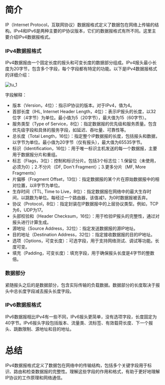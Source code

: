 # 简介

IP（Internet Protocol，互联网协议）数据报格式定义了数据包在网络上传输的结构。IPv4和IPv6是两种主要的IP协议版本，它们的数据报格式有所不同。这里主要介绍IPv4数据报格式。

### IPv4数据报格式

IPv4数据报由一个固定长度的报头和可变长度的数据部分组成。IPv4报头最小长度为20字节，包含多个字段，每个字段都有特定的功能。以下是IPv4数据报格式的详细介绍：

![tu_1](https://github.com/liliangCS/InternetProtocol/edit/main/weblog/image/tu_1.png)

字段解释：
- 版本（Version，4位）：指示IP协议的版本。对于IPv4，值为4。
- 首部长度（IHL, Internet Header Length，4位）：表示IP报头的长度，以32位字（4字节）为单位。最小值为5（20字节），最大值为15（60字节）。
- 服务类型（Type of Service，8位）：指定数据报的优先级和服务质量。包含优先级字段和具体的服务字段，如延迟、吞吐量、可靠性等。
- 总长度（Total Length，16位）：指定整个IP数据报的长度，包括报头和数据，以字节为单位。最小值为20字节（仅有报头），最大值为65535字节。
- 标识（Identification，16位）：用于唯一标识主机发送的每一个数据报，主要用于数据报分片和重组。
- 标志（Flags，3位）：控制和标识分片。包括3个标志位：1.保留位（未使用，必须为0）；2.不分片（DF, Don't Fragment）；3.更多分片（MF, More Fragments）
- 片偏移（Fragment Offset，13位）：指定数据报的某个片在原始数据报中的相对位置，以8字节为单位。
- 生存时间（TTL, Time to Live，8位）：指定数据报在网络中的最大生存时间，以跳数为单位。每经过一个路由器，该值减1，为0时数据报被丢弃。
- 协议（Protocol，8位）：指定封装在IP数据报中的上层协议类型。例如，TCP为6，UDP为17。
- 头部校验和（Header Checksum，16位）：用于检验IP报头的完整性，通过对报头进行计算生成。
- 源地址（Source Address，32位）：指定发送数据报的源IP地址。
- 目的地址（Destination Address，32位）：指定接收数据报的目的IP地址。
- 选项（Options，可变长度）：可选字段，用于支持网络测试、调试等功能。长度可变。
- 填充（Padding，可变长度）：填充字段，用于确保报头长度是4字节的整数倍。

### 数据部分

紧随报头之后的是数据部分，包含实际传输的负载数据。数据部分的长度取决于报头中总长度字段减去报头长度字段。

### IPv6数据报格式

IPv6数据报相比IPv4有一些不同，IPv6报头更简单，没有选项字段，长度固定为40字节。IPv6报头字段包括版本、流量类、流标签、有效载荷长度、下一个报头、跳数限制、源地址和目的地址。

# 总结

IPv4数据报格式定义了数据包在网络中的传输结构，包括多个关键字段用于标识、路由和检查数据报的完整性。理解这些字段的作用和格式，有助于更好地理解IP协议的工作原理和网络通信。
